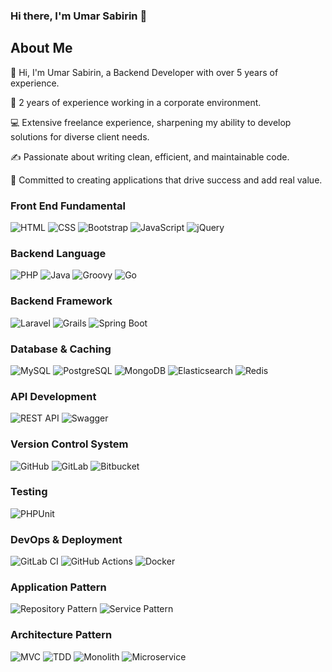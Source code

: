 <!--
**umars28/umars28** is a ✨ _special_ ✨ repository because its `README.md` (this file) appears on your GitHub profile. -->


### Hi there, I'm Umar Sabirin 👋

## About Me
👋 Hi, I'm Umar Sabirin, a Backend Developer with over 5 years of experience.

💼 2 years of experience working in a corporate environment.

💻 Extensive freelance experience, sharpening my ability to develop solutions for diverse client needs.

✍️ Passionate about writing clean, efficient, and maintainable code.

🎯 Committed to creating applications that drive success and add real value.

### Front End Fundamental
![HTML](https://img.shields.io/badge/-HTML-E34F26?logo=html5&logoColor=white&style=for-the-badge)
![CSS](https://img.shields.io/badge/-CSS-1572B6?logo=css3&logoColor=white&style=for-the-badge)
![Bootstrap](https://img.shields.io/badge/-Bootstrap-7952B3?logo=bootstrap&logoColor=white&style=for-the-badge)
![JavaScript](https://img.shields.io/badge/-JavaScript-F7DF1E?logo=javascript&logoColor=black&style=for-the-badge)
![jQuery](https://img.shields.io/badge/-jQuery-0769AD?logo=jquery&logoColor=white&style=for-the-badge)

### Backend Language
![PHP](https://img.shields.io/badge/-PHP-777BB4?logo=php&logoColor=white&style=for-the-badge)
![Java](https://img.shields.io/badge/-Java-007396?logo=java&logoColor=white&style=for-the-badge)
![Groovy](https://img.shields.io/badge/-Groovy-4298B8?logo=apachegroovy&logoColor=white&style=for-the-badge)
![Go](https://img.shields.io/badge/-Go-00ADD8?logo=go&logoColor=white&style=for-the-badge)

### Backend Framework
![Laravel](https://img.shields.io/badge/-Laravel-FF2D20?logo=laravel&logoColor=white&style=for-the-badge)
![Grails](https://img.shields.io/badge/-Grails-5BAF47?logo=grails&logoColor=white&style=for-the-badge)
![Spring Boot](https://img.shields.io/badge/-Spring%20Boot-6DB33F?logo=springboot&logoColor=white&style=for-the-badge)

### Database & Caching  
![MySQL](https://img.shields.io/badge/-MySQL-4479A1?logo=mysql&logoColor=white&style=for-the-badge)
![PostgreSQL](https://img.shields.io/badge/-PostgreSQL-336791?logo=postgresql&logoColor=white&style=for-the-badge)
![MongoDB](https://img.shields.io/badge/-MongoDB-47A248?logo=mongodb&logoColor=white&style=for-the-badge)
![Elasticsearch](https://img.shields.io/badge/-Elasticsearch-005571?logo=elasticsearch&logoColor=white&style=for-the-badge)
![Redis](https://img.shields.io/badge/-Redis-DC382D?logo=redis&logoColor=white&style=for-the-badge)

### API Development
![REST API](https://img.shields.io/badge/-REST%20API-009688?logo=rest&logoColor=white&style=for-the-badge)
![Swagger](https://img.shields.io/badge/-Swagger%20(OpenAPI)-85EA2D?logo=swagger&logoColor=black&style=for-the-badge)

### Version Control System
![GitHub](https://img.shields.io/badge/-GitHub-181717?logo=github&logoColor=white&style=for-the-badge)
![GitLab](https://img.shields.io/badge/-GitLab-FC6D26?logo=gitlab&logoColor=white&style=for-the-badge)
![Bitbucket](https://img.shields.io/badge/-Bitbucket-0052CC?logo=bitbucket&logoColor=white&style=for-the-badge)

### Testing
![PHPUnit](https://img.shields.io/badge/-PHPUnit-6C3?logo=php&logoColor=white&style=for-the-badge)

### DevOps & Deployment
![GitLab CI](https://img.shields.io/badge/-GitLab%20CI-FC6D26?logo=gitlab&logoColor=white&style=for-the-badge)
![GitHub Actions](https://img.shields.io/badge/-GitHub%20Actions-2088FF?logo=githubactions&logoColor=white&style=for-the-badge)
![Docker](https://img.shields.io/badge/-Docker-2496ED?logo=docker&logoColor=white&style=for-the-badge)

### Application Pattern
![Repository Pattern](https://img.shields.io/badge/-Repository%20Pattern-0A0A0A?style=for-the-badge)
![Service Pattern](https://img.shields.io/badge/-Service%20Pattern-0A0A0A?style=for-the-badge)

### Architecture Pattern
![MVC](https://img.shields.io/badge/-MVC-0A0A0A?style=for-the-badge)
![TDD](https://img.shields.io/badge/-TDD-0A0A0A?style=for-the-badge)
![Monolith](https://img.shields.io/badge/-Monolith-0A0A0A?style=for-the-badge)
![Microservice](https://img.shields.io/badge/-Microservice-0A0A0A?style=for-the-badge)


